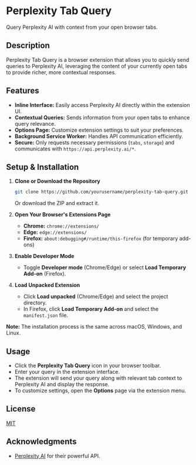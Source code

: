 # Perplexity Tab Query

Query Perplexity AI with context from your open browser tabs.

## Description

Perplexity Tab Query is a browser extension that allows you to quickly send queries to Perplexity AI, leveraging the content of your currently open tabs to provide richer, more contextual responses.

## Features

- **Inline Interface:** Easily access Perplexity AI directly within the extension UI.
- **Contextual Queries:** Sends information from your open tabs to enhance query relevance.
- **Options Page:** Customize extension settings to suit your preferences.
- **Background Service Worker:** Handles API communication efficiently.
- **Secure:** Only requests necessary permissions (`tabs`, `storage`) and communicates with `https://api.perplexity.ai/*`.

## Setup & Installation

1. **Clone or Download the Repository**

   ```bash
   git clone https://github.com/yourusername/perplexity-tab-query.git
   ```

   Or download the ZIP and extract it.

2. **Open Your Browser's Extensions Page**

   - **Chrome:** `chrome://extensions/`
   - **Edge:** `edge://extensions/`
   - **Firefox:** `about:debugging#/runtime/this-firefox` (for temporary add-ons)

3. **Enable Developer Mode**

   - Toggle **Developer mode** (Chrome/Edge) or select **Load Temporary Add-on** (Firefox).

4. **Load Unpacked Extension**

   - Click **Load unpacked** (Chrome/Edge) and select the project directory.
   - In Firefox, click **Load Temporary Add-on** and select the `manifest.json` file.

**Note:** The installation process is the same across macOS, Windows, and Linux.

## Usage

- Click the **Perplexity Tab Query** icon in your browser toolbar.
- Enter your query in the extension interface.
- The extension will send your query along with relevant tab context to Perplexity AI and display the response.
- To customize settings, open the **Options** page via the extension menu.

## License

[MIT](LICENSE)

## Acknowledgments

- [Perplexity AI](https://www.perplexity.ai) for their powerful API.
